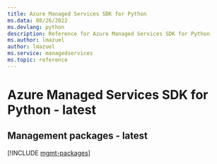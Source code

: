 ```yaml
---
title: Azure Managed Services SDK for Python
ms.data: 08/26/2022
ms.devlang: python
description: Reference for Azure Managed Services SDK for Python
ms.author: lmazuel
author: lmazuel
ms.service: managedservices
ms.topic: reference
---
```

# Azure Managed Services SDK for Python - latest

## Management packages - latest
[!INCLUDE [mgmt-packages](managed-services-mgmt-index.md)]